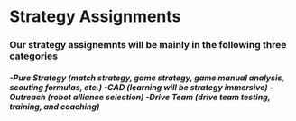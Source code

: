 <h1>Strategy Assignments</h1>
<h3>Our strategy assignemnts will be mainly in the following three categories</h3>
<h5> -Pure Strategy (match strategy, game strategy, game manual analysis, scouting formulas, etc.)
      -CAD (learning will be strategy immersive)
      -Outreach (robot alliance selection)
      -Drive Team (drive team testing, training, and coaching)</h5>
